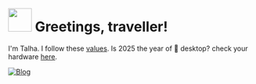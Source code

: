 <h1><img src="https://wormholerelays.com/gopherbounce.gif" width="48"/> Greetings, traveller! </h1>

I'm Talha. I follow these [values](https://golang.org/conduct). Is 2025 the year of 🐧 desktop? check your hardware [here](https://linux-hardware.org).

[![Blog](https://img.shields.io/badge/Blog-wormholerelays.com-white?logo=hugo)](https://wormholerelays.com)

